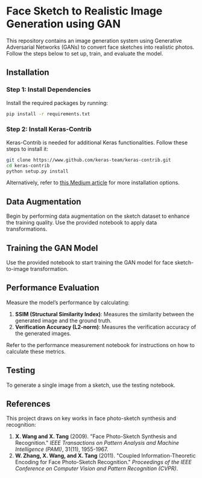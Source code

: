 # Face Sketch to Realistic Image Generation using GAN

This repository contains an image generation system using Generative Adversarial Networks (GANs) to convert face sketches into realistic photos. Follow the steps below to set up, train, and evaluate the model.

## Installation

### Step 1: Install Dependencies
Install the required packages by running:

```bash
pip install -r requirements.txt
```

### Step 2: Install Keras-Contrib
Keras-Contrib is needed for additional Keras functionalities. Follow these steps to install it:

```bash
git clone https://www.github.com/keras-team/keras-contrib.git
cd keras-contrib
python setup.py install
```

Alternatively, refer to [this Medium article](https://medium.com/@kegui/how-to-install-keras-contrib-7b75334ab742) for more installation options.

## Data Augmentation
Begin by performing data augmentation on the sketch dataset to enhance the training quality. Use the provided notebook to apply data transformations.

## Training the GAN Model
Use the provided notebook to start training the GAN model for face sketch-to-image transformation.

## Performance Evaluation
Measure the model’s performance by calculating:

1. **SSIM (Structural Similarity Index)**: Measures the similarity between the generated image and the ground truth.
2. **Verification Accuracy (L2-norm)**: Measures the verification accuracy of the generated images.

Refer to the performance measurement notebook for instructions on how to calculate these metrics.

## Testing
To generate a single image from a sketch, use the testing notebook.

## References
This project draws on key works in face photo-sketch synthesis and recognition:

1. **X. Wang and X. Tang** (2009). "Face Photo-Sketch Synthesis and Recognition." *IEEE Transactions on Pattern Analysis and Machine Intelligence (PAMI)*, 31(11), 1955-1967.
2. **W. Zhang, X. Wang, and X. Tang** (2011). "Coupled Information-Theoretic Encoding for Face Photo-Sketch Recognition." *Proceedings of the IEEE Conference on Computer Vision and Pattern Recognition (CVPR)*.

